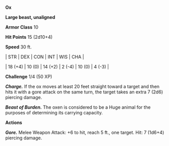 **Ox**

**Large beast, unaligned**

**Armor Class** 10

**Hit Points** 15 (2d10+4)

**Speed** 30 ft.

|   STR   |   DEX   |   CON   |   INT   |   WIS   |   CHA   |
  
| 18 (+4) | 10 (0) | 14 (+2) | 2 (-4) | 10 (0) | 4 (-3) |

**Challenge** 1/4 (50 XP)

***Charge.*** If the ox moves at least 20 feet straight toward a target and then hits it with a gore attack on the same turn, the target takes an extra 7 (2d6) piercing damage.

***Beast of Burden.*** The oxen is considered to be a Huge animal for the purposes of determining its carrying capacity.

**Actions**

***Gore.*** Melee Weapon Attack: +6 to hit, reach 5 ft., one target. Hit: 7 (1d6+4) piercing damage.

